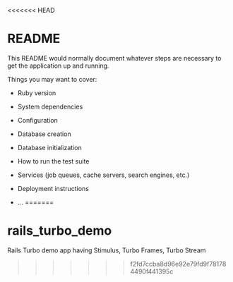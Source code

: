 <<<<<<< HEAD
# README

This README would normally document whatever steps are necessary to get the
application up and running.

Things you may want to cover:

* Ruby version

* System dependencies

* Configuration

* Database creation

* Database initialization

* How to run the test suite

* Services (job queues, cache servers, search engines, etc.)

* Deployment instructions

* ...
=======
# rails_turbo_demo
Rails Turbo demo app having Stimulus, Turbo Frames, Turbo Stream
>>>>>>> f2fd7ccba8d96e92e79fd9f781784490f441395c

